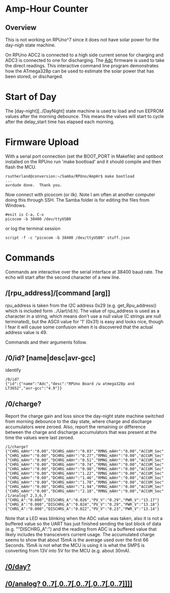 # Amp-Hour Counter

## Overview

This is not working on RPUno^7 since it does not have solar power for the day-nigh state machine.

On RPUno ADC2 is connected to a high side current sense for charging and ADC3 is connected to one for discharging. The [Adc] firmware is used to take the direct readings. This interactive command line program demonstrates how the ATmega328p can be used to estimate the solar power that has been stored, or discharged. 

[Adc]: ../Adc


# Start of Day 

The [day-night][../DayNight] state machine is used to load and run EEPROM values after the morning debounce. This means the valves will start to cycle after the delay_start time has elapsed each morning.


# Firmware Upload

With a serial port connection (set the BOOT_PORT in Makefile) and optiboot installed on the RPUno run 'make bootload' and it should compile and then flash the MCU.

``` 
rsutherland@conversion:~/Samba/RPUno/AmpHr$ make bootload
...
avrdude done.  Thank you.
``` 

Now connect with picocom (or ilk). Note I am often at another computer doing this through SSH. The Samba folder is for editing the files from Windows.


``` 
#exit is C-a, C-x
picocom -b 38400 /dev/ttyUSB0
``` 

or log the terminal session

``` 
script -f -c "picocom -b 38400 /dev/ttyUSB0" stuff.json
``` 


# Commands

Commands are interactive over the serial interface at 38400 baud rate. The echo will start after the second character of a new line. 


## /\[rpu_address\]/\[command \[arg\]\]

rpu_address is taken from the I2C address 0x29 (e.g. get_Rpu_address() which is included form ../Uart/id.h). The value of rpu_address is used as a character in a string, which means don't use a null value (C strings are null terminated), but the ASCII value for '1' (0x31) is easy and looks nice, though I fear it will cause some confusion when it is discovered that the actual address value is 49.

Commands and their arguments follow.


## /0/id? \[name|desc|avr-gcc\]

identify 

``` 
/0/id?
{"id":{"name":"Adc","desc":"RPUno Board /w atmega328p and LT3652","avr-gcc":"4.9"}}
```

##  /0/charge?

Report the charge gain and loss since the day-night state machine switched from morning debounce to the day state, where charge and discharge accumulators were zeroed. Also, report the remaining or difference between the charge and discharge accumulators that was present at the time the values were last zeroed. 

``` 
/1/charge?
{"CHRG_mAHr":"0.00","DCHRG_mAHr":"0.03","RMNG_mAHr":"0.00","ACCUM_Sec":"6.24"}
{"CHRG_mAHr":"0.00","DCHRG_mAHr":"0.27","RMNG_mAHr":"0.00","ACCUM_Sec":"66.24"}
{"CHRG_mAHr":"0.00","DCHRG_mAHr":"0.51","RMNG_mAHr":"0.00","ACCUM_Sec":"126.24"}
{"CHRG_mAHr":"0.00","DCHRG_mAHr":"0.74","RMNG_mAHr":"0.00","ACCUM_Sec":"186.24"}
{"CHRG_mAHr":"0.00","DCHRG_mAHr":"0.98","RMNG_mAHr":"0.00","ACCUM_Sec":"246.24"}
{"CHRG_mAHr":"0.00","DCHRG_mAHr":"1.22","RMNG_mAHr":"0.00","ACCUM_Sec":"306.24"}
{"CHRG_mAHr":"0.00","DCHRG_mAHr":"1.46","RMNG_mAHr":"0.00","ACCUM_Sec":"366.24"}
{"CHRG_mAHr":"0.00","DCHRG_mAHr":"1.70","RMNG_mAHr":"0.00","ACCUM_Sec":"426.24"}
{"CHRG_mAHr":"0.00","DCHRG_mAHr":"1.94","RMNG_mAHr":"0.00","ACCUM_Sec":"486.24"}
{"CHRG_mAHr":"0.00","DCHRG_mAHr":"2.18","RMNG_mAHr":"0.00","ACCUM_Sec":"546.24"}
/1/analog? 2,3,6,7
{"CHRG_A":"0.000","DISCHRG_A":"0.026","PV_V":"0.29","PWR_V":"13.17"}
{"CHRG_A":"0.000","DISCHRG_A":"0.024","PV_V":"0.29","PWR_V":"13.18"}
{"CHRG_A":"0.000","DISCHRG_A":"0.022","PV_V":"0.23","PWR_V":"13.14"}
```

Note that a LED was blinking when the ADC value was taken, also it is not a buffered value so the UART has just finished sending the last block of data (e.g. "\"DISCHRG_A\":") and the reading from ADC is a buffered value that likely includes the transceivers current usage. The accumulated charge seems to show that about 15mA is the average used over the first 66 Seconds. 15mA is not what the MCU is using it is what the SMPS is converting from 13V into 5V for the MCU (e.g. about 30mA).


## [/0/day?](../DayNight#0day)


## [/0/analog? 0..7\[,0..7\[,0..7\[,0..7\[,0..7\]\]\]\]](../Adc#0analog-0707070707)
